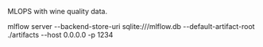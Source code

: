 MLOPS with wine quality data.


mlflow server --backend-store-uri sqlite:///mlflow.db --default-artifact-root ./artifacts --host 0.0.0.0 -p 1234